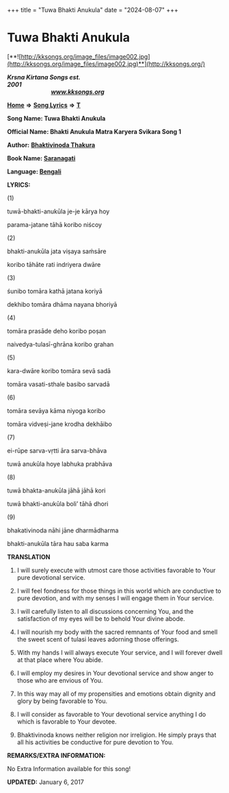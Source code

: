 +++
title = "Tuwa Bhakti Anukula"
date = "2024-08-07"
+++

# Tuwa Bhakti Anukula
[**![http://kksongs.org/image_files/image002.jpg](http://kksongs.org/image_files/image002.jpg)**](http://kksongs.org/)

**_Krsna Kirtana Songs est. 2001_**                                                                                                                                                 **_www.kksongs.org_**

**[Home](http://kksongs.org/)** **⇒** **[Song Lyrics](http://kksongs.org/lyrics.html)** **⇒** **[T](http://kksongs.org/songs/song_t.html)**

**Song Name: Tuwa Bhakti Anukula**

**Official Name: Bhakti Anukula Matra Karyera Svikara Song 1**

**Author:** [**Bhaktivinoda Thakura**](http://kksongs.org/authors/list/bhaktivinoda.html)

**Book Name: [Saranagati](http://kksongs.org/authors/literature/saranagati.html)**

**Language: [Bengali](http://kksongs.org/language/list/bengali.html)**

**LYRICS:**

(1)

tuwā-bhakti-anukūla je-je kārya hoy

parama-jatane tāhā koribo niścoy

(2)

bhakti-anukūla jata viṣaya saḿsāre

koribo tāhāte rati indriyera dwāre

(3)

śunibo tomāra kathā jatana koriyā

dekhibo tomāra dhāma nayana bhoriyā

(4)

tomāra prasāde deho koribo poṣan

naivedya-tulasī-ghrāna koribo grahan

(5)

kara-dwāre koribo tomāra sevā sadā

tomāra vasati-sthale basibo sarvadā

(6)

tomāra sevāya kāma niyoga koribo

tomāra vidveṣi-jane krodha dekhāibo

(7)

ei-rūpe sarva-vṛtti āra sarva-bhāva

tuwā anukūla hoye labhuka prabhāva

(8)

tuwā bhakta-anukūla jāhā jāhā kori

tuwā bhakti-anukūla boli’ tāhā dhori

(9)

bhakativinoda nāhi jāne dharmādharma

bhakti-anukūla tāra hau saba karma

**TRANSLATION**

1) I will surely execute with utmost care those activities favorable to Your pure devotional service.

2) I will feel fondness for those things in this world which are conductive to pure devotion, and with my senses I will engage them in Your service.

3) I will carefully listen to all discussions concerning You, and the satisfaction of my eyes will be to behold Your divine abode.

4) I will nourish my body with the sacred remnants of Your food and smell the sweet scent of tulasi leaves adorning those offerings.

5) With my hands I will always execute Your service, and I will forever dwell at that place where You abide.

6) I will employ my desires in Your devotional service and show anger to those who are envious of You.

7) In this way may all of my propensities and emotions obtain dignity and glory by being favorable to You.

8) I will consider as favorable to Your devotional service anything I do which is favorable to Your devotee.

9) Bhaktivinoda knows neither religion nor irreligion. He simply prays that all his activities be conductive for pure devotion to You.

**REMARKS/EXTRA INFORMATION:**

No Extra Information available for this song!

**UPDATED:** January 6, 2017